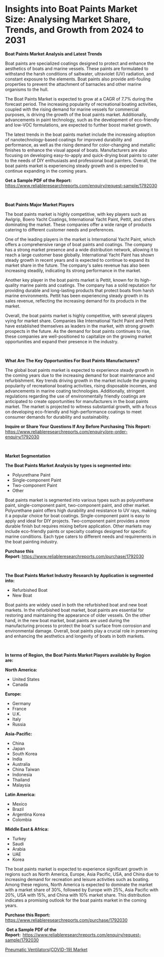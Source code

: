 <p><h1>Insights into Boat Paints Market Size: Analysing Market Share, Trends, and Growth from 2024 to 2031</h1></p><p><strong>Boat Paints Market Analysis and Latest Trends</strong></p>
<p><p>Boat paints are specialized coatings designed to protect and enhance the aesthetics of boats and marine vessels. These paints are formulated to withstand the harsh conditions of saltwater, ultraviolet (UV) radiation, and constant exposure to the elements. Boat paints also provide anti-fouling properties to prevent the attachment of barnacles and other marine organisms to the hull.</p><p>The Boat Paints Market is expected to grow at a CAGR of 7.7% during the forecast period. The increasing popularity of recreational boating activities, coupled with the rising demand for marine vessels for commercial purposes, is driving the growth of the boat paints market. Additionally, advancements in paint technology, such as the development of eco-friendly and low-VOC formulations, are expected to further boost market growth.</p><p>The latest trends in the boat paints market include the increasing adoption of nanotechnology-based coatings for improved durability and performance, as well as the rising demand for color-changing and metallic finishes to enhance the visual appeal of boats. Manufacturers are also focusing on developing easy-to-apply and quick-drying boat paints to cater to the needs of DIY enthusiasts and professional boat painters. Overall, the boat paints market is experiencing steady growth and is expected to continue expanding in the coming years.</p></p>
<p><strong>Get a Sample PDF of the Report:&nbsp;</strong> <a href="https://www.reliableresearchreports.com/enquiry/request-sample/1792030">https://www.reliableresearchreports.com/enquiry/request-sample/1792030</a></p>
<p>&nbsp;</p>
<p><strong>Boat Paints Major Market Players</strong></p>
<p><p>The boat paints market is highly competitive, with key players such as Awlgrip, Boero Yacht Coatings, International Yacht Paint, Pettit, and others dominating the market. These companies offer a wide range of products catering to different customer needs and preferences. </p><p>One of the leading players in the market is International Yacht Paint, which offers a comprehensive range of boat paints and coatings. The company has a strong market presence and a wide distribution network, allowing it to reach a large customer base globally. International Yacht Paint has shown steady growth in recent years and is expected to continue to expand its market share in the future. The company's sales revenue has also been increasing steadily, indicating its strong performance in the market.</p><p>Another key player in the boat paints market is Pettit, known for its high-quality marine paints and coatings. The company has a solid reputation for providing durable and long-lasting products that protect boats from harsh marine environments. Pettit has been experiencing steady growth in its sales revenue, reflecting the increasing demand for its products in the market.</p><p>Overall, the boat paints market is highly competitive, with several players vying for market share. Companies like International Yacht Paint and Pettit have established themselves as leaders in the market, with strong growth prospects in the future. As the demand for boat paints continues to rise, these companies are well-positioned to capitalize on the growing market opportunities and expand their presence in the industry.</p></p>
<p>&nbsp;</p>
<p><strong>What Are The Key Opportunities For Boat Paints Manufacturers?</strong></p>
<p><p>The global boat paints market is expected to experience steady growth in the coming years due to the increasing demand for boat maintenance and refurbishment. Key trends driving growth in the market include the growing popularity of recreational boating activities, rising disposable incomes, and advancements in marine coating technologies. Additionally, stringent regulations regarding the use of environmentally friendly coatings are anticipated to create opportunities for manufacturers in the boat paints market. The market is projected to witness substantial growth, with a focus on developing eco-friendly and high-performance coatings to meet consumer demands for durability and sustainability.</p></p>
<p><strong>Inquire or Share Your Questions If Any Before Purchasing This Report:</strong> <a href="https://www.reliableresearchreports.com/enquiry/pre-order-enquiry/1792030">https://www.reliableresearchreports.com/enquiry/pre-order-enquiry/1792030</a></p>
<p>&nbsp;</p>
<p><strong>Market Segmentation</strong></p>
<p><strong>The Boat Paints Market Analysis by types is segmented into:</strong></p>
<p><ul><li>Polyurethane Paint</li><li>Single-component Paint</li><li>Two-component Paint</li><li>Other</li></ul></p>
<p><p>Boat paints market is segmented into various types such as polyurethane paint, single-component paint, two-component paint, and other market. Polyurethane paint offers high durability and resistance to UV rays, making it a popular choice for boat coatings. Single-component paint is easy to apply and ideal for DIY projects. Two-component paint provides a more durable finish but requires mixing before application. Other markets may include eco-friendly paints or specialty coatings designed for specific marine conditions. Each type caters to different needs and requirements in the boat painting industry.</p></p>
<p><strong>Purchase this Report:&nbsp;</strong><a href="https://www.reliableresearchreports.com/purchase/1792030">https://www.reliableresearchreports.com/purchase/1792030</a></p>
<p>&nbsp;</p>
<p><strong>The Boat Paints Market Industry Research by Application is segmented into:</strong></p>
<p><ul><li>Refurbished Boat</li><li>New Boat</li></ul></p>
<p><p>Boat paints are widely used in both the refurbished boat and new boat markets. In the refurbished boat market, boat paints are essential for restoring and maintaining the appearance of older vessels. On the other hand, in the new boat market, boat paints are used during the manufacturing process to protect the boat's surface from corrosion and environmental damage. Overall, boat paints play a crucial role in preserving and enhancing the aesthetics and longevity of boats in both markets.</p></p>
<p>&nbsp;</p>
<p><strong>In terms of Region, the Boat Paints Market Players available by Region are:</strong></p>
<p>
    <p> <strong> North America: </strong>
        <ul>
            <li>United States</li>
            <li>Canada</li>
        </ul>
        </p> 
    <p> <strong> Europe: </strong>
        <ul>
            <li>Germany</li>
            <li>France</li>
            <li>U.K.</li>
            <li>Italy</li>
            <li>Russia</li>
        </ul>
        </p> 
    <p> <strong> Asia-Pacific: </strong>
        <ul>
            <li>China</li>
            <li>Japan</li>
            <li>South Korea</li>
            <li>India</li>
            <li>Australia</li>
            <li>China Taiwan</li>
            <li>Indonesia</li>
            <li>Thailand</li>
            <li>Malaysia</li>
        </ul>
        </p> 
    <p> <strong> Latin America: </strong>
        <ul>
            <li>Mexico</li>
            <li>Brazil</li>
            <li>Argentina Korea</li>
            <li>Colombia</li>
        </ul>
        </p> 
    <p> <strong> Middle East & Africa: </strong>
        <ul>
            <li>Turkey</li>
            <li>Saudi</li>
            <li>Arabia</li>
            <li>UAE</li>
            <li>Korea</li>
        </ul>
    </p>
    </p>
<p><p>The boat paints market is expected to experience significant growth in regions such as North America, Europe, Asia Pacific, USA, and China due to increasing demand for recreation and leisure activities such as boating. Among these regions, North America is expected to dominate the market with a market share of 30%, followed by Europe with 25%, Asia Pacific with 20%, USA with 15%, and China with 10% market share. This distribution indicates a promising outlook for the boat paints market in the coming years.</p></p>
<p><strong>Purchase this Report: </strong><a href="https://www.reliableresearchreports.com/purchase/1792030">https://www.reliableresearchreports.com/purchase/1792030</a></p>
<p>&nbsp;<strong>Get a Sample PDF of the Report:&nbsp;&nbsp;</strong><a href="https://www.reliableresearchreports.com/enquiry/request-sample/1792030">https://www.reliableresearchreports.com/enquiry/request-sample/1792030</a></p>
<p><strong></strong></p>
<p><p><a href="https://sulfuric-clavicle-d39.notion.site/Pneumatic-Ventilators-COVID-19-Market-Analysis-Examines-its-Scope-on-Growth-Opportunities-and-Fore-b913bf028869473ca73d55c768f729b1">Pneumatic Ventilators(COVID-19) Market</a></p></p>